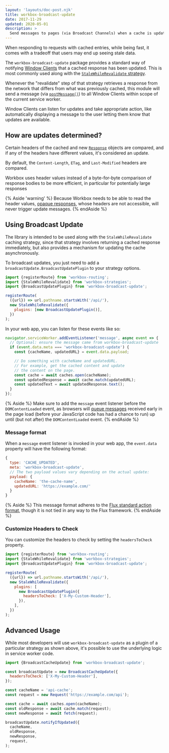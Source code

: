 ```yaml
---
layout: 'layouts/doc-post.njk'
title: workbox-broadcast-update
date: 2017-11-29
updated: 2020-05-01
description: >
  Send messages to pages (via Broadcast Channels) when a cache is updated with a new response.
---
```


When responding to requests with cached entries, while being fast, it
comes with a tradeoff that users may end up seeing stale data.

The `workbox-broadcast-update` package provides a standard way of notifying
[Window Clients](https://developer.mozilla.org/docs/Web/API/Clients)
that a cached response has been updated. This is most commonly used along with
the [`StaleWhileRevalidate` strategy](/docs/workbox/modules/workbox-strategies#stale-while-revalidate).

Whenever the "revalidate" step of that strategy retrieves a response from the
network that differs from what was previously cached, this module will send a
message (via
[`postMessage()`](https://developer.mozilla.org/docs/Web/API/Worker/postMessage))
to all Window Clients within scope of the current service worker.

Window Clients can listen for updates and take appropriate action, like
automatically displaying a message to the user letting them know that updates
are available.

## How are updates determined?

Certain headers of the cached and new
[`Response`](https://developer.mozilla.org/docs/Web/API/Response)
objects are compared, and if any of the headers have different values,
it's considered an update.

By default, the `Content-Length`, `ETag`, and `Last-Modified` headers are
compared.

Workbox uses header values instead of a byte-for-byte comparison of
response bodies to be more efficient, in particular for potentially
large responses

{% Aside 'warning' %}
Because Workbox needs to be able to read the header values,
[opaque responses](https://stackoverflow.com/questions/39109789/what-limitations-apply-to-opaque-responses),
whose headers are not accessible, will never trigger update messages.
{% endAside %}

## Using Broadcast Update

The library is intended to be used along with the `StaleWhileRevalidate`
caching strategy, since that strategy involves returning a cached
response immediately, but also provides a mechanism for updating the
cache asynchronously.

To broadcast updates, you just need to add a `broadcastUpdate.BroadcastUpdatePlugin` to your
strategy options.

```js
import {registerRoute} from 'workbox-routing';
import {StaleWhileRevalidate} from 'workbox-strategies';
import {BroadcastUpdatePlugin} from 'workbox-broadcast-update';

registerRoute(
  ({url}) => url.pathname.startsWith('/api/'),
  new StaleWhileRevalidate({
    plugins: [new BroadcastUpdatePlugin()],
  })
);
```

In your web app, you can listen for these events like so:

```js
navigator.serviceWorker.addEventListener('message', async event => {
  // Optional: ensure the message came from workbox-broadcast-update
  if (event.data.meta === 'workbox-broadcast-update') {
    const {cacheName, updatedURL} = event.data.payload;

    // Do something with cacheName and updatedURL.
    // For example, get the cached content and update
    // the content on the page.
    const cache = await caches.open(cacheName);
    const updatedResponse = await cache.match(updatedURL);
    const updatedText = await updatedResponse.text();
  }
});
```

{% Aside %}
Make sure to add the `message` event listener before the `DOMContentLoaded`
event, as browsers will [queue
messages](https://developer.mozilla.org/docs/Web/API/ServiceWorkerContainer/startMessages#Explanation)
received early in the page load (before your JavaScript code has had a chance to
run) up until (but not after) the `DOMContentLoaded` event.
{% endAside %}

### Message format

When a `message` event listener is invoked in your web app, the
`event.data` property will have the following format:

```js
{
  type: 'CACHE_UPDATED',
  meta: 'workbox-broadcast-update',
  // The two payload values vary depending on the actual update:
  payload: {
    cacheName: 'the-cache-name',
    updatedURL: 'https://example.com/'
  }
}
```

{% Aside %}
This message format adheres to the [Flux standard action
format](https://github.com/acdlite/flux-standard-action#introduction), though it
is not tied in any way to the Flux framework.
{% endAside %}

### Customize Headers to Check

You can customize the headers to check by setting the `headersToCheck`
property.

```js
import {registerRoute} from 'workbox-routing';
import {StaleWhileRevalidate} from 'workbox-strategies';
import {BroadcastUpdatePlugin} from 'workbox-broadcast-update';

registerRoute(
  ({url}) => url.pathname.startsWith('/api/'),
  new StaleWhileRevalidate({
    plugins: [
      new BroadcastUpdatePlugin({
        headersToCheck: ['X-My-Custom-Header'],
      }),
    ],
  })
);
```

## Advanced Usage

While most developers will use `workbox-broadcast-update` as a plugin
of a particular strategy as shown above, it's possible to use the underlying
logic in service worker code.

```js
import {BroadcastCacheUpdate} from 'workbox-broadcast-update';

const broadcastUpdate = new BroadcastCacheUpdate({
  headersToCheck: ['X-My-Custom-Header'],
});

const cacheName = 'api-cache';
const request = new Request('https://example.com/api');

const cache = await caches.open(cacheName);
const oldResponse = await cache.match(request);
const newResponse = await fetch(request);

broadcastUpdate.notifyIfUpdated({
  cacheName,
  oldResponse,
  newResponse,
  request,
);
```

